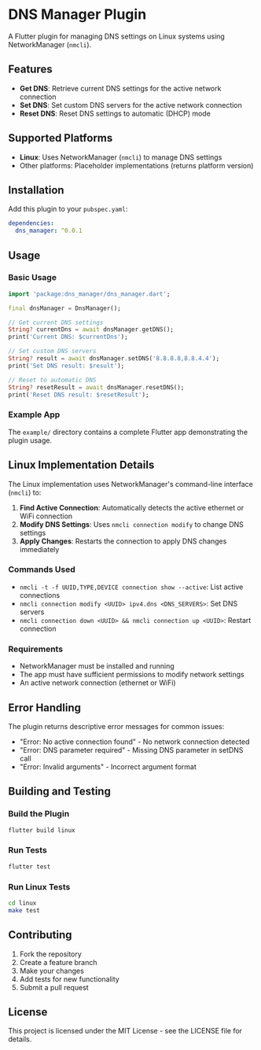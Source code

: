 # DNS Manager Plugin

A Flutter plugin for managing DNS settings on Linux systems using NetworkManager (`nmcli`).

## Features

- **Get DNS**: Retrieve current DNS settings for the active network connection
- **Set DNS**: Set custom DNS servers for the active network connection
- **Reset DNS**: Reset DNS settings to automatic (DHCP) mode

## Supported Platforms

- **Linux**: Uses NetworkManager (`nmcli`) to manage DNS settings
- Other platforms: Placeholder implementations (returns platform version)

## Installation

Add this plugin to your `pubspec.yaml`:

```yaml
dependencies:
  dns_manager: ^0.0.1
```

## Usage

### Basic Usage

```dart
import 'package:dns_manager/dns_manager.dart';

final dnsManager = DnsManager();

// Get current DNS settings
String? currentDns = await dnsManager.getDNS();
print('Current DNS: $currentDns');

// Set custom DNS servers
String? result = await dnsManager.setDNS('8.8.8.8,8.8.4.4');
print('Set DNS result: $result');

// Reset to automatic DNS
String? resetResult = await dnsManager.resetDNS();
print('Reset DNS result: $resetResult');
```

### Example App

The `example/` directory contains a complete Flutter app demonstrating the plugin usage.

## Linux Implementation Details

The Linux implementation uses NetworkManager's command-line interface (`nmcli`) to:

1. **Find Active Connection**: Automatically detects the active ethernet or WiFi connection
2. **Modify DNS Settings**: Uses `nmcli connection modify` to change DNS settings
3. **Apply Changes**: Restarts the connection to apply DNS changes immediately

### Commands Used

- `nmcli -t -f UUID,TYPE,DEVICE connection show --active`: List active connections
- `nmcli connection modify <UUID> ipv4.dns <DNS_SERVERS>`: Set DNS servers
- `nmcli connection down <UUID> && nmcli connection up <UUID>`: Restart connection

### Requirements

- NetworkManager must be installed and running
- The app must have sufficient permissions to modify network settings
- An active network connection (ethernet or WiFi)

## Error Handling

The plugin returns descriptive error messages for common issues:

- "Error: No active connection found" - No network connection detected
- "Error: DNS parameter required" - Missing DNS parameter in setDNS call
- "Error: Invalid arguments" - Incorrect argument format

## Building and Testing

### Build the Plugin

```bash
flutter build linux
```

### Run Tests

```bash
flutter test
```

### Run Linux Tests

```bash
cd linux
make test
```

## Contributing

1. Fork the repository
2. Create a feature branch
3. Make your changes
4. Add tests for new functionality
5. Submit a pull request

## License

This project is licensed under the MIT License - see the LICENSE file for details.
